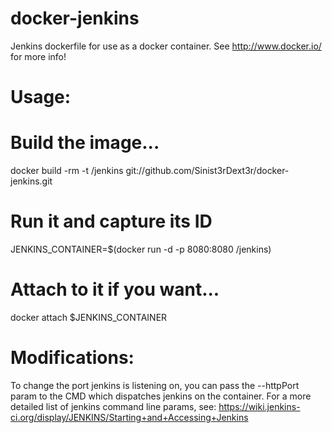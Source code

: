 docker-jenkins
==============
Jenkins dockerfile for use as a docker container. See http://www.docker.io/ for more info!


Usage:
======

# Build the image...
docker build -rm -t <yourname>/jenkins git://github.com/Sinist3rDext3r/docker-jenkins.git

# Run it and capture its ID
JENKINS_CONTAINER=$(docker run -d -p 8080:8080 <yourname>/jenkins)

# Attach to it if you want...
docker attach $JENKINS_CONTAINER


Modifications:
==============

To change the port jenkins is listening on, you can pass the --httpPort param to the CMD which dispatches jenkins on the container. For a more detailed list of jenkins command line params, see: https://wiki.jenkins-ci.org/display/JENKINS/Starting+and+Accessing+Jenkins
